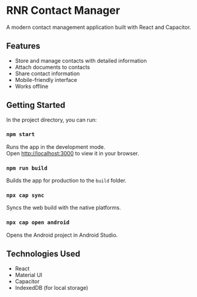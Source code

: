 # RNR Contact Manager

A modern contact management application built with React and Capacitor.

## Features

- Store and manage contacts with detailed information
- Attach documents to contacts
- Share contact information
- Mobile-friendly interface
- Works offline

## Getting Started

In the project directory, you can run:

### `npm start`

Runs the app in the development mode.\
Open [http://localhost:3000](http://localhost:3000) to view it in your browser.

### `npm run build`

Builds the app for production to the `build` folder.

### `npx cap sync`

Syncs the web build with the native platforms.

### `npx cap open android`

Opens the Android project in Android Studio.

## Technologies Used

- React
- Material UI
- Capacitor
- IndexedDB (for local storage)
